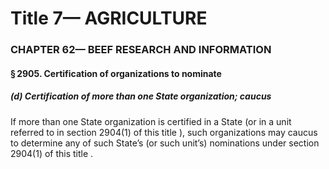 
# Title 7— AGRICULTURE
### CHAPTER 62— BEEF RESEARCH AND INFORMATION
#### § 2905. Certification of organizations to nominate
##### (d) Certification of more than one State organization; caucus

If more than one State organization is certified in a State (or in a unit referred to in section 2904(1) of this title ), such organizations may caucus to determine any of such State’s (or such unit’s) nominations under section 2904(1) of this title .
